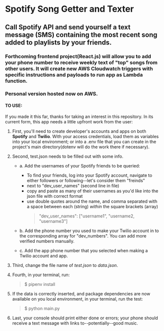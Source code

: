 # Spotify Song Getter and Texter

## Call Spotify API and send yourself a text message (SMS) containing the most recent song added to playlists by your friends. 

### Forthcoming frontend project(React.js) will allow you to add your phone number to receive weekly text of "top" songs from other users. It will create new AWS Cloudwatch triggers with specific instructions and payloads to run app as Lambda function. 

### Personal version hosted now on AWS.

#### TO USE:

If you made it this far, thanks for taking an interest in this repository. In its current form, this app needs a little upfront work from the user:

1. First, you'll need to create developer's accounts and apps on both **Spotify** and **Twilio**. With your access credentials, load them as variables into your local environment; or into a .env file that you can create in the project's main directory(dotenv will do the work there if necessary).

2. Second, test.json needs to be filled out with some info. 

   * a. Add the usernames of your Spotify friends to be queried:
      * To find your friends, log into your Spotify account, navigate to either followers or following--let's consider them "freinds"
      * next to "dev_user_names" (second line in file)
      * copy and paste as many of their usernames as you'd like into the json file with correct format
      * use double quotes around the name, and comma separated with a space between each (string) *within* the square brackets (array)
        > "dev_user_names": ["username1", "username2, "username3"]

   * b. Add the phone number you used to make your Twilio account in to the corresponding array for "dev_numbers". You can add more verified numbers manually. 
  
   * c. Add the app phone number that you selected when making a Twilio account and app.

3. Third, change the file name of *test.json* to *data.json*.

4. Fourth, in your terminal, run: 
    > $ pipenv install

5. If the data is correctly inserted, and package dependencies are now available on you local environment, in your terminal, run the test:
    > $ python main.py
    > 

6. Last, your console should print either done or errors; your phone should receive a text message with links to--potentially--good music.
